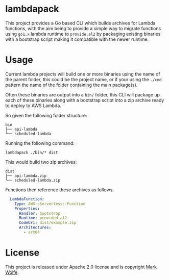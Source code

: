 # lambdapack

This project provides a Go based CLI which builds archives for Lambda functions, with the aim being to provide a simple way to migrate functions using `go1.x` lambda runtime to `provide.al2` by packaging existing binaries with a bootstrap script making it compatible with the newer runtime.

# Usage

Current lambda projects will build one or more binaries using the name of the parent folder, this could be the project name, or if your using the `./cmd` pattern the name of the folder containing the main package(s).

Often these binaries are output into a `bin/` folder, this CLI will package up each of these binaries along with a bootstrap script into a zip archive ready to deploy to AWS Lambda.

So given the following folder structure:

```
bin
├── api-lambda
└── scheduled-lambda
```

Running the following command:
```
lambdapack ./bin/* dist
```

This would build two zip archives:

```
dist
├── api-lambda.zip
└── scheduled-lambda.zip
```

Functions then reference these archives as follows.

```yaml
  LambdaFunction:
    Type: AWS::Serverless::Function
    Properties:
      Handler: bootstrap
      Runtime: provided.al2
      CodeUri: dist/example.zip
      Architectures:
        - arm64
```

# License

This project is released under Apache 2.0 license and is copyright [Mark Wolfe](https://www.wolfe.id.au).